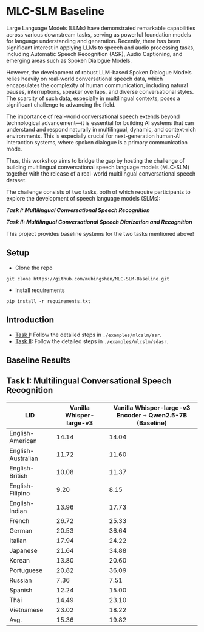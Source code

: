 # MLC-SLM Baseline
Large Language Models (LLMs) have demonstrated remarkable capabilities across various downstream tasks, serving as powerful foundation models for language understanding and generation. Recently, there has been significant interest in applying LLMs to speech and audio processing tasks, including Automatic Speech Recognition (ASR), Audio Captioning, and emerging areas such as Spoken Dialogue Models.

However, the development of robust LLM-based Spoken Dialogue Models relies heavily on real-world conversational speech data, which encapsulates the complexity of human communication, including natural pauses, interruptions, speaker overlaps, and diverse conversational styles. The scarcity of such data, especially in multilingual contexts, poses a significant challenge to advancing the field.

The importance of real-world conversational speech extends beyond technological advancement—it is essential for building AI systems that can understand and respond naturally in multilingual, dynamic, and context-rich environments. This is especially crucial for next-generation human-AI interaction systems, where spoken dialogue is a primary communication mode.

Thus, this workshop aims to bridge the gap by hosting the challenge of building multilingual conversational speech language models (MLC-SLM) together with the release of a real-world multilingual conversational speech dataset.

The challenge consists of two tasks, both of which require participants to explore the development of speech language models (SLMs):

***Task I: Multilingual Conversational Speech Recognition***

***Task II: Multilingual Conversational Speech Diarization and Recognition***

This project provides baseline systems for the two tasks mentioned above!

## Setup
* Clone the repo
```shell
git clone https://github.com/mubingshen/MLC-SLM-Baseline.git
```
* Install requirements
```shell
pip install -r requirements.txt
```
## Introduction

* [Task I](./examples/mlcslm/asr): Follow the detailed steps in `./examples/mlcslm/asr`. 
* [Task II](./examples/mlcslm/sdasr): Follow the detailed steps in `./examples/mlcslm/sdasr`. 

## Baseline Results
## Task I: Multilingual Conversational Speech Recognition

| LID                | Vanilla Whisper-large-v3    | Vanilla Whisper-large-v3 Encoder + Qwen2.5-7B (Baseline) |
|--------------------|-----------------------------|----------------------------------------------------------|
| English-American   | 14.14                       | 14.04                                                    |
| English-Australian | 11.72                       | 11.60                                                    |
| English-British    | 10.08                       | 11.37                                                    |
| English-Filipino   | 9.20                        | 8.15                                                     |
| English-Indian     | 13.96                       | 17.73                                                    |
| French             | 26.72                       | 25.33                                                    |
| German             | 20.53                       | 36.64                                                    |
| Italian            | 17.94                       | 24.22                                                    |
| Japanese           | 21.64                       | 34.88                                                    |
| Korean             | 13.80                       | 20.60                                                    |
| Portuguese         | 20.82                       | 36.09                                                    |
| Russian            | 7.36                        | 7.51                                                     |
| Spanish            | 12.24                       | 15.00                                                    |
| Thai               | 14.49                       | 23.10                                                    |
| Vietnamese         | 23.02                       | 18.22                                                    |
| Avg.               | 15.36                       | 19.82                                                    |

